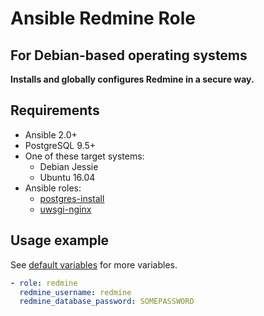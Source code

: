 Ansible Redmine Role
====================

For Debian-based operating systems
----------------------------------

**Installs and globally configures Redmine in a secure way.**


Requirements
------------

* Ansible 2.0+
* PostgreSQL 9.5+
* One of these target systems:
    * Debian Jessie
    * Ubuntu 16.04
* Ansible roles:
    * [postgres-install][ansible-postgres-install]
    * [uwsgi-nginx][ansible-uwsgi-nginx]


Usage example
-------------

See [default variables](defaults/main.yml) for more variables.

```yaml
- role: redmine
  redmine_username: redmine
  redmine_database_password: SOMEPASSWORD
```


[ansible-postgres-install]: https://github.com/savoirfairelinux/ansible-postgres-install
[ansible-uwsgi-nginx]: https://github.com/savoirfairelinux/ansible-uwsgi-nginx

